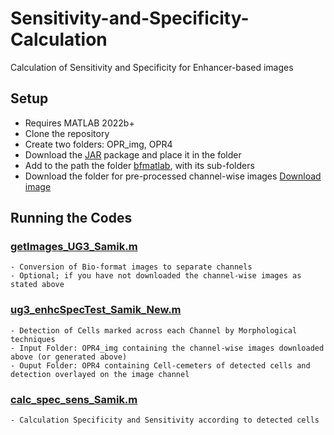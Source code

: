 # Sensitivity-and-Specificity-Calculation
Calculation of Sensitivity and Specificity for Enhancer-based images

## Setup
- Requires MATLAB 2022b+
- Clone the repository
- Create two folders: OPR_img, OPR4
- Download the [JAR](https://drive.google.com/file/d/1QsUZE0iuNcTvmb4uFuyjx8QumM7EAAY4/view?usp=sharing) package and place it in the folder
- Add to the path the folder [bfmatlab](https://github.com/MitraLab-Organization/Sensitivity-and-Specificity-Calculation/tree/main/bfmatlab/bfmatlab), with its sub-folders
- Download the folder for pre-processed channel-wise images [Download image](https://drive.google.com/drive/folders/1jow6-PwMH-pGd_4WXsnIezbj2LBiIAbP?usp=drive_link)

## Running the Codes

### [getImages_UG3_Samik.m](https://github.com/MitraLab-Organization/Sensitivity-and-Specificity-Calculation/blob/main/getImages_UG3_Samik.m)
    - Conversion of Bio-format images to separate channels
    - Optional; if you have not downloaded the channel-wise images as stated above


### [ug3_enhcSpecTest_Samik_New.m](https://github.com/MitraLab-Organization/Sensitivity-and-Specificity-Calculation/blob/main/ug3_enhcSpecTest_Samik_New.m)
    - Detection of Cells marked across each Channel by Morphological techniques
    - Input Folder: OPR4_img containing the channel-wise images downloaded above (or generated above)
    - Ouput Folder: OPR4 containing Cell-cemeters of detected cells and detection overlayed on the image channel
    


### [calc_spec_sens_Samik.m](https://github.com/MitraLab-Organization/Sensitivity-and-Specificity-Calculation/blob/main/calc_spec_sens_Samik.m)
    - Calculation Specificity and Sensitivity according to detected cells
